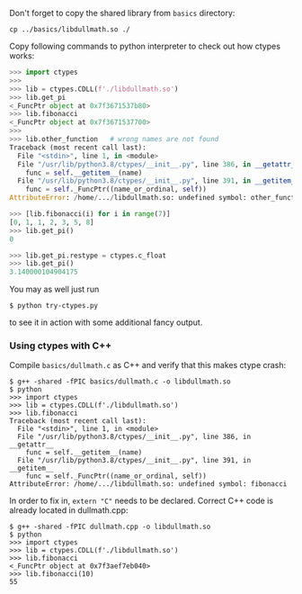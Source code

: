 Don't forget to copy the shared library from `basics` directory:

```
cp ../basics/libdullmath.so ./
```

Copy following commands to python interpreter to check out how ctypes works:
```python
>>> import ctypes
>>>
>>> lib = ctypes.CDLL(f'./libdullmath.so')
>>> lib.get_pi
<_FuncPtr object at 0x7f3671537b80>
>>> lib.fibonacci
<_FuncPtr object at 0x7f3671537700>
>>>
>>> lib.other_function   # wrong names are not found
Traceback (most recent call last):
  File "<stdin>", line 1, in <module>
  File "/usr/lib/python3.8/ctypes/__init__.py", line 386, in __getattr__
    func = self.__getitem__(name)
  File "/usr/lib/python3.8/ctypes/__init__.py", line 391, in __getitem__
    func = self._FuncPtr((name_or_ordinal, self))
AttributeError: /home/.../libdullmath.so: undefined symbol: other_function

>>> [lib.fibonacci(i) for i in range(7)]
[0, 1, 1, 2, 3, 5, 8]
>>> lib.get_pi()
0

>>> lib.get_pi.restype = ctypes.c_float
>>> lib.get_pi()
3.140000104904175
```

You may as well just run 
```
$ python try-ctypes.py
```
to see it in action with some additional fancy output.

### Using ctypes with C++

Compile `basics/dullmath.c` as C++ and verify that this makes ctype crash:

```
$ g++ -shared -fPIC basics/dullmath.c -o libdullmath.so
$ python
>>> import ctypes
>>> lib = ctypes.CDLL(f'./libdullmath.so')
>>> lib.fibonacci
Traceback (most recent call last):
  File "<stdin>", line 1, in <module>
  File "/usr/lib/python3.8/ctypes/__init__.py", line 386, in __getattr__
    func = self.__getitem__(name)
  File "/usr/lib/python3.8/ctypes/__init__.py", line 391, in __getitem__
    func = self._FuncPtr((name_or_ordinal, self))
AttributeError: /home/.../libdullmath.so: undefined symbol: fibonacci
```

In order to fix in, `extern "C"` needs to be declared.
Correct C++ code is already located in dullmath.cpp:

```
$ g++ -shared -fPIC dullmath.cpp -o libdullmath.so
$ python
>>> import ctypes
>>> lib = ctypes.CDLL(f'./libdullmath.so')
>>> lib.fibonacci
<_FuncPtr object at 0x7f3aef7eb040>
>>> lib.fibonacci(10)
55
```